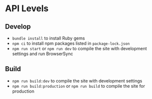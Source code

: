 # API Levels

## Develop
* `bundle install` to install Ruby gems
* `npm ci` to install npm packages listed in `package-lock.json`
* `npm run start` or `npm run dev` to compile the site with development settings and run BrowserSync

## Build
* `npm run build:dev` to compile the site with development settings
* `npm run build:production` or `npm run build` to compile the site for production
